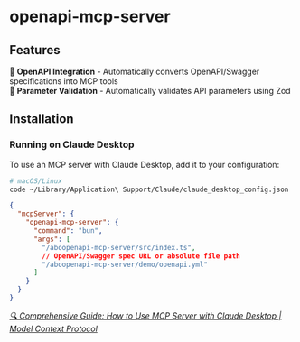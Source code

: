 # openapi-mcp-server

## Features

🔌 **OpenAPI Integration** - Automatically converts OpenAPI/Swagger specifications into MCP tools  
🧩 **Parameter Validation** - Automatically validates API parameters using Zod

## Installation

### Running on Claude Desktop

To use an MCP server with Claude Desktop, add it to your configuration:

```bash
# macOS/Linux
code ~/Library/Application\ Support/Claude/claude_desktop_config.json
```

```json
{
  "mcpServer": {
    "openapi-mcp-server": {
      "command": "bun",
      "args": [
        "/aboopenapi-mcp-server/src/index.ts",
        // OpenAPI/Swagger spec URL or absolute file path
        "/aboopenapi-mcp-server/demo/openapi.yml"
      ]
    }
  }
}
```

_[🔍 Comprehensive Guide: How to Use MCP Server with Claude Desktop | Model Context Protocol](https://modelcontextprotocol.io/quickstart/user)_
